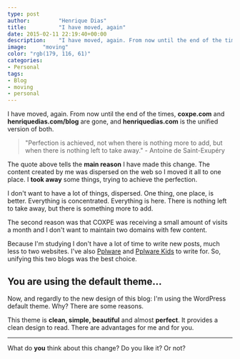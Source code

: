 ```yaml
---
type: post
author:         "Henrique Dias"
title:          "I have moved, again"
date: 2015-02-11 22:19:40+00:00
description:    "I have moved, again. From now until the end of the times, coxpe.com and henriquedias.com/blog are gone, and henriquedias.com is the unified version of both."
image:     "moving"
color: "rgb(179, 116, 61)"
categories:
- Personal
tags:
- Blog
- moving
- personal
---
```


I have moved, again. From now until the end of the times, **coxpe.com** and **henriquedias.com/blog** are gone, and **henriquedias.com** is the unified version of both.

> "Perfection is achieved, not when there is nothing more to add, but when there is nothing left to take away." - Antoine de Saint-Exupéry

The quote above tells the **main reason** I have made this change. The content created by me was dispersed on the web so I moved it all to one place. I **took away** some things, trying to achieve the perfection.

I don't want to have a lot of things, dispersed. One thing, one place, is better. Everything is concentrated. Everything is here. There is nothing left to take away, but there is something more to add.

The second reason was that COXPE was receiving a small amount of visits a month and I don't want to maintain two domains with few content.

Because I'm studying I don't have a lot of time to write new posts, much less to two websites. I've also [Pplware](http://pplware.com) and [Pplware Kids](http://kids.pplware.com) to write for. So, unifying this two blogs was the best choice.

## You are using the default theme...

Now, and regardly to the new design of this blog: I'm using the WordPress default theme. Why? There are some reasons.

This theme is **clean, simple, beautiful** and almost **perfect**. It provides a clean design to read. There are advantages for me and for you.

* * *


What do **you** think about this change? Do you like it? Or not?
